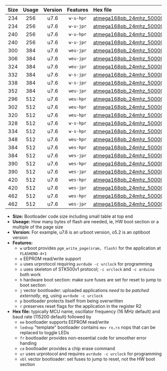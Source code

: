 |Size|Usage|Version|Features|Hex file|
|:-:|:-:|:-:|:-:|:--|
|234|256|u7.6|`w-u-hpr`|[atmega168pb_24mhz_500000bps_ur.hex](https://raw.githubusercontent.com/stefanrueger/urboot/main/atmega168pb_24mhz_500000bps_ur.hex)|
|234|256|u7.6|`w-u-jpr`|[atmega168pb_24mhz_500000bps_ur_vbl.hex](https://raw.githubusercontent.com/stefanrueger/urboot/main/atmega168pb_24mhz_500000bps_ur_vbl.hex)|
|240|256|u7.6|`w-u-hpr`|[atmega168pb_24mhz_500000bps_lednop_ur.hex](https://raw.githubusercontent.com/stefanrueger/urboot/main/atmega168pb_24mhz_500000bps_lednop_ur.hex)|
|240|256|u7.6|`w-u-jpr`|[atmega168pb_24mhz_500000bps_lednop_ur_vbl.hex](https://raw.githubusercontent.com/stefanrueger/urboot/main/atmega168pb_24mhz_500000bps_lednop_ur_vbl.hex)|
|300|384|u7.6|`weu-jpr`|[atmega168pb_24mhz_500000bps_ee_ur_vbl.hex](https://raw.githubusercontent.com/stefanrueger/urboot/main/atmega168pb_24mhz_500000bps_ee_ur_vbl.hex)|
|306|384|u7.6|`weu-jpr`|[atmega168pb_24mhz_500000bps_ee_lednop_ur_vbl.hex](https://raw.githubusercontent.com/stefanrueger/urboot/main/atmega168pb_24mhz_500000bps_ee_lednop_ur_vbl.hex)|
|324|384|u7.6|`weu-jpr`|[atmega168pb_24mhz_500000bps_ee_lednop_fr_ur_vbl.hex](https://raw.githubusercontent.com/stefanrueger/urboot/main/atmega168pb_24mhz_500000bps_ee_lednop_fr_ur_vbl.hex)|
|332|384|u7.6|`w-s-jpr`|[atmega168pb_24mhz_500000bps_vbl.hex](https://raw.githubusercontent.com/stefanrueger/urboot/main/atmega168pb_24mhz_500000bps_vbl.hex)|
|338|384|u7.6|`w-s-jpr`|[atmega168pb_24mhz_500000bps_lednop_vbl.hex](https://raw.githubusercontent.com/stefanrueger/urboot/main/atmega168pb_24mhz_500000bps_lednop_vbl.hex)|
|352|384|u7.6|`weu-jpr`|[atmega168pb_24mhz_500000bps_ee_lednop_fr_ce_ur_vbl.hex](https://raw.githubusercontent.com/stefanrueger/urboot/main/atmega168pb_24mhz_500000bps_ee_lednop_fr_ce_ur_vbl.hex)|
|296|512|u7.6|`weu-hpr`|[atmega168pb_24mhz_500000bps_ee_ur.hex](https://raw.githubusercontent.com/stefanrueger/urboot/main/atmega168pb_24mhz_500000bps_ee_ur.hex)|
|302|512|u7.6|`weu-hpr`|[atmega168pb_24mhz_500000bps_ee_lednop_ur.hex](https://raw.githubusercontent.com/stefanrueger/urboot/main/atmega168pb_24mhz_500000bps_ee_lednop_ur.hex)|
|320|512|u7.6|`weu-hpr`|[atmega168pb_24mhz_500000bps_ee_lednop_fr_ur.hex](https://raw.githubusercontent.com/stefanrueger/urboot/main/atmega168pb_24mhz_500000bps_ee_lednop_fr_ur.hex)|
|328|512|u7.6|`w-s-hpr`|[atmega168pb_24mhz_500000bps.hex](https://raw.githubusercontent.com/stefanrueger/urboot/main/atmega168pb_24mhz_500000bps.hex)|
|334|512|u7.6|`w-s-hpr`|[atmega168pb_24mhz_500000bps_lednop.hex](https://raw.githubusercontent.com/stefanrueger/urboot/main/atmega168pb_24mhz_500000bps_lednop.hex)|
|348|512|u7.6|`weu-hpr`|[atmega168pb_24mhz_500000bps_ee_lednop_fr_ce_ur.hex](https://raw.githubusercontent.com/stefanrueger/urboot/main/atmega168pb_24mhz_500000bps_ee_lednop_fr_ce_ur.hex)|
|384|512|u7.6|`wes-hpr`|[atmega168pb_24mhz_500000bps_ee.hex](https://raw.githubusercontent.com/stefanrueger/urboot/main/atmega168pb_24mhz_500000bps_ee.hex)|
|384|512|u7.6|`wes-jpr`|[atmega168pb_24mhz_500000bps_ee_vbl.hex](https://raw.githubusercontent.com/stefanrueger/urboot/main/atmega168pb_24mhz_500000bps_ee_vbl.hex)|
|390|512|u7.6|`wes-hpr`|[atmega168pb_24mhz_500000bps_ee_lednop.hex](https://raw.githubusercontent.com/stefanrueger/urboot/main/atmega168pb_24mhz_500000bps_ee_lednop.hex)|
|390|512|u7.6|`wes-jpr`|[atmega168pb_24mhz_500000bps_ee_lednop_vbl.hex](https://raw.githubusercontent.com/stefanrueger/urboot/main/atmega168pb_24mhz_500000bps_ee_lednop_vbl.hex)|
|420|512|u7.6|`wes-hpr`|[atmega168pb_24mhz_500000bps_ee_lednop_fr.hex](https://raw.githubusercontent.com/stefanrueger/urboot/main/atmega168pb_24mhz_500000bps_ee_lednop_fr.hex)|
|420|512|u7.6|`wes-jpr`|[atmega168pb_24mhz_500000bps_ee_lednop_fr_vbl.hex](https://raw.githubusercontent.com/stefanrueger/urboot/main/atmega168pb_24mhz_500000bps_ee_lednop_fr_vbl.hex)|
|462|512|u7.6|`wes-hpr`|[atmega168pb_24mhz_500000bps_ee_lednop_fr_ce.hex](https://raw.githubusercontent.com/stefanrueger/urboot/main/atmega168pb_24mhz_500000bps_ee_lednop_fr_ce.hex)|
|462|512|u7.6|`wes-jpr`|[atmega168pb_24mhz_500000bps_ee_lednop_fr_ce_vbl.hex](https://raw.githubusercontent.com/stefanrueger/urboot/main/atmega168pb_24mhz_500000bps_ee_lednop_fr_ce_vbl.hex)|

- **Size:** Bootloader code size including small table at top end
- **Useage:** How many bytes of flash are needed, ie, HW boot section or a multiple of the page size
- **Version:** For example, u7.6 is an urboot version, o5.2 is an optiboot version
- **Features:**
  + `w` urboot provides `pgm_write_page(sram, flash)` for the application at `FLASHEND-4+1`
  + `e` EEPROM read/write support
  + `u` uses urprotocol requiring `avrdude -c urclock` for programming
  + `s` uses skeleton of STK500v1 protocol; `-c urclock` and `-c arduino` both work
  + `h` hardware boot section: make sure fuses are set for reset to jump to boot section
  + `j` vector bootloader: uploaded applications *need to be patched externally*, eg, using `avrdude -c urclock`
  + `p` bootloader protects itself from being overwritten
  + `r` preserves reset flags for the application in the register R2
- **Hex file:** typically MCU name, oscillator frequency (16 MHz default) and baud rate (115200 default) followed by
  + `ee` bootloader supports EEPROM read/write
  + `lednop` "template" bootloader contains `mov rx,rx` nops that can be replaced to toggle LEDs
  + `fr` bootloader provides non-essential code for smoother error handing
  + `ce` bootloader provides a chip erase command
  + `ur` uses urprotocol and requires `avrdude -c urclock` for programming
  + `vbl` vector bootloader: set fuses to jump to reset, not the HW boot section
